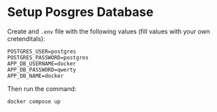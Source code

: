 # Setup Posgres Database
Create and ```.env``` file with the following values (fill values with your own cretenditals):
```
POSTGRES_USER=postgres
POSTGRES_PASSWORD=postgres
APP_DB_USERNAME=docker
APP_DB_PASSWORD=qwerty
APP_DB_NAME=docker
```

Then run the command:
```
docker compose up
```
